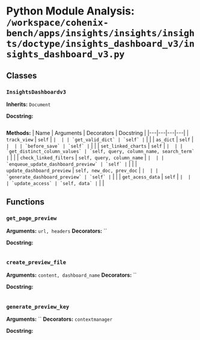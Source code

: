 # Python Module Analysis: `/workspace/cohenix-bench/apps/insights/insights/insights/doctype/insights_dashboard_v3/insights_dashboard_v3.py`

## Classes

### `InsightsDashboardv3`
**Inherits:** `Document`


**Docstring:**
```

```

**Methods:**
| Name | Arguments | Decorators | Docstring |
|---|---|---|---|
| `track_view` | `self` | `` |  |
| `get_valid_dict` | `self` | `` |  |
| `as_dict` | `self` | `` |  |
| `before_save` | `self` | `` |  |
| `set_linked_charts` | `self` | `` |  |
| `get_distinct_column_values` | `self, query, column_name, search_term` | `` |  |
| `check_linked_filters` | `self, query, column_name` | `` |  |
| `enqueue_update_dashboard_preview` | `self` | `` |  |
| `update_dashboard_preview` | `self, new_doc, prev_doc` | `` |  |
| `generate_dashboard_preview` | `self` | `` |  |
| `get_acess_data` | `self` | `` |  |
| `update_access` | `self, data` | `` |  |





## Functions

### `get_page_preview`
**Arguments:** `url, headers`
**Decorators:** ``

**Docstring:**
```

```
### `create_preview_file`
**Arguments:** `content, dashboard_name`
**Decorators:** ``

**Docstring:**
```

```
### `generate_preview_key`
**Arguments:** ``
**Decorators:** `contextmanager`

**Docstring:**
```

```

